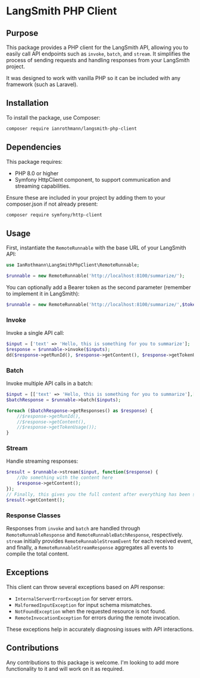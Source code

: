 # LangSmith PHP Client

## Purpose
This package provides a PHP client for the LangSmith API, allowing you to easily call API endpoints such as `invoke`, `batch`, and `stream`. It simplifies the process of sending requests and handling responses from your LangSmith project.

It was designed to work with vanilla PHP so it can be included with any framework (such as Laravel).

## Installation
To install the package, use Composer:

```bash
composer require ianrothmann/langsmith-php-client
```

## Dependencies
This package requires:
- PHP 8.0 or higher
- Symfony HttpClient component, to support communication and streaming capabilities.

Ensure these are included in your project by adding them to your composer.json if not already present:

```bash
composer require symfony/http-client
```

## Usage
First, instantiate the `RemoteRunnable` with the base URL of your LangSmith API:

```php
use IanRothmann\LangSmithPhpClient\RemoteRunnable;

$runnable = new RemoteRunnable('http://localhost:8100/summarize/');
```

You can optionally add a Bearer token as the second parameter (remember to implement it in LangSmith):
```php
$runnable = new RemoteRunnable('http://localhost:8100/summarize/',$token);
```

### Invoke
Invoke a single API call:

```php
$input = ['text' => 'Hello, this is something for you to summarize'];
$response = $runnable->invoke($inputs);
dd($response->getRunId(), $response->getContent(), $response->getTokenUsage(), $response->getData(), $response->toJson());
```

### Batch
Invoke multiple API calls in a batch:

```php
$input = [['text' => 'Hello, this is something for you to summarize'],['text' => 'Hello, this is more text for you to summarize']];
$batchResponse = $runnable->batch($inputs);

foreach ($batchResponse->getResponses() as $response) {
    //$response->getRunId(),
    //$response->getContent(),
    //$response->getTokenUsage());
}
```

### Stream
Handle streaming responses:

```php
$result = $runnable->stream($input, function($response) {
    //Do something with the content here
    $response->getContent();
});
// Finally, this gives you the full content after everything has been streamed:
$result->getContent();
```

### Response Classes
Responses from `invoke` and `batch` are handled through `RemoteRunnableResponse` and `RemoteRunnableBatchResponse`, respectively. `stream` initially provides `RemoteRunnableStreamEvent` for each received event, and finally, a `RemoteRunnableStreamResponse` aggregates all events to compile the total content.

## Exceptions
This client can throw several exceptions based on API response:
- `InternalServerErrorException` for server errors.
- `MalformedInputException` for input schema mismatches.
- `NotFoundException` when the requested resource is not found.
- `RemoteInvocationException` for errors during the remote invocation.

These exceptions help in accurately diagnosing issues with API interactions.

## Contributions
Any contributions to this package is welcome. I'm looking to add more functionality to it and will work on it as required. 